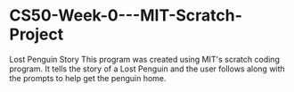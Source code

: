 # CS50-Week-0---MIT-Scratch-Project
Lost Penguin Story
This program was created using MIT's scratch coding program.  It tells the story of a Lost Penguin and the user follows along with the prompts to help get the penguin home.
